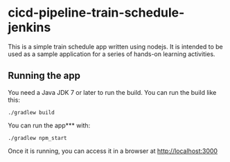 # cicd-pipeline-train-schedule-jenkins

This is a simple train schedule app written using nodejs. It is intended to be used as a sample application for a series of hands-on learning activities.

## Running the app

You need a Java JDK 7 or later to run the build. You can run the build like this:

    ./gradlew build

You can run the app*** with:

    ./gradlew npm_start

Once it is running, you can access it in a browser at [http://localhost:3000](http://localhost:3000)
